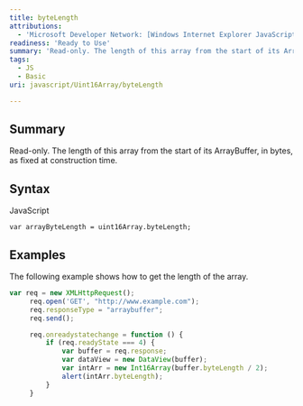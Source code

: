 ```yaml
---
title: byteLength
attributions:
  - 'Microsoft Developer Network: [Windows Internet Explorer JavaScript reference Article](http://msdn.microsoft.com/en-us/library/ie/yek4tbz0%28v=vs.94%29.aspx)'
readiness: 'Ready to Use'
summary: 'Read-only. The length of this array from the start of its ArrayBuffer, in bytes, as fixed at construction time.'
tags:
  - JS
  - Basic
uri: javascript/Uint16Array/byteLength

---
```

## Summary

Read-only. The length of this array from the start of its ArrayBuffer, in bytes, as fixed at construction time.

## Syntax

<span class="language">JavaScript</span>

    var arrayByteLength = uint16Array.byteLength;

## Examples

The following example shows how to get the length of the array.

``` js
var req = new XMLHttpRequest();
     req.open('GET', "http://www.example.com");
     req.responseType = "arraybuffer";
     req.send();

     req.onreadystatechange = function () {
         if (req.readyState === 4) {
             var buffer = req.response;
             var dataView = new DataView(buffer);
             var intArr = new Int16Array(buffer.byteLength / 2);
             alert(intArr.byteLength);
         }
     }
```

